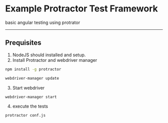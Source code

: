 # Example Protractor Test Framework
basic angular testing using protrator

------------------------------------
Prequisites
------------------------------------

1. NodeJS should installed and setup.
2. Install Protractor and webdriver manager
```bash
npm install -g protractor

webdriver-manager update
```
3. Start webdriver
```bash
webdriver-manager start
```
4. execute the tests
```bash
protractor conf.js
```
